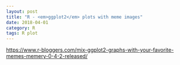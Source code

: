 ```yaml
---
layout: post
title: "R - <em>ggplot2</em> plots with meme images"
date: 2018-04-01
category: R
tags: R plot
---
```


https://www.r-bloggers.com/mix-ggplot2-graphs-with-your-favorite-memes-memery-0-4-2-released/
